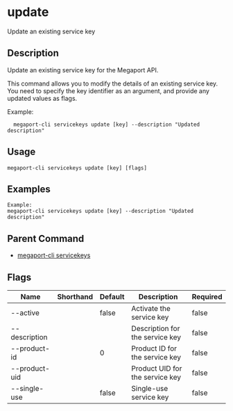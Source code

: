 # update

Update an existing service key

## Description

Update an existing service key for the Megaport API.

This command allows you to modify the details of an existing service key.
You need to specify the key identifier as an argument, and provide any updated values as flags.

Example:
```
  megaport-cli servicekeys update [key] --description "Updated description"
```



## Usage

```
megaport-cli servicekeys update [key] [flags]
```

## Examples

```
Example:
megaport-cli servicekeys update [key] --description "Updated description"
```

## Parent Command

* [megaport-cli servicekeys](servicekeys.md)




## Flags

| Name | Shorthand | Default | Description | Required |
|------|-----------|---------|-------------|----------|
| --active |  | false | Activate the service key | false |
| --description |  |  | Description for the service key | false |
| --product-id |  | 0 | Product ID for the service key | false |
| --product-uid |  |  | Product UID for the service key | false |
| --single-use |  | false | Single-use service key | false |



